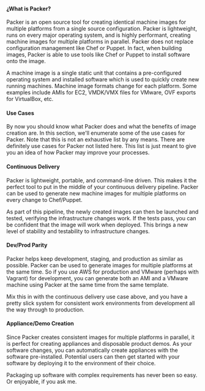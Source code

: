 #### ¿What is Packer?
Packer is an open source tool for creating identical machine images for multiple platforms from a single source configuration. Packer is lightweight, runs on every major operating system, and is highly performant, creating machine images for multiple platforms in parallel. Packer does not replace configuration management like Chef or Puppet. In fact, when building images, Packer is able to use tools like Chef or Puppet to install software onto the image.

A machine image is a single static unit that contains a pre-configured operating system and installed software which is used to quickly create new running machines. Machine image formats change for each platform. Some examples include AMIs for EC2, VMDK/VMX files for VMware, OVF exports for VirtualBox, etc.

#### Use Cases
By now you should know what Packer does and what the benefits of image creation are. In this section, we'll enumerate some of the use cases for Packer. Note that this is not an exhaustive list by any means. There are definitely use cases for Packer not listed here. This list is just meant to give you an idea of how Packer may improve your processes.

#### Continuous Delivery
Packer is lightweight, portable, and command-line driven. This makes it the perfect tool to put in the middle of your continuous delivery pipeline. Packer can be used to generate new machine images for multiple platforms on every change to Chef/Puppet.

As part of this pipeline, the newly created images can then be launched and tested, verifying the infrastructure changes work. If the tests pass, you can be confident that the image will work when deployed. This brings a new level of stability and testability to infrastructure changes.

#### Dev/Prod Parity
Packer helps keep development, staging, and production as similar as possible. Packer can be used to generate images for multiple platforms at the same time. So if you use AWS for production and VMware (perhaps with Vagrant) for development, you can generate both an AMI and a VMware machine using Packer at the same time from the same template.

Mix this in with the continuous delivery use case above, and you have a pretty slick system for consistent work environments from development all the way through to production.

#### Appliance/Demo Creation
Since Packer creates consistent images for multiple platforms in parallel, it is perfect for creating appliances and disposable product demos. As your software changes, you can automatically create appliances with the software pre-installed. Potential users can then get started with your software by deploying it to the environment of their choice.

Packaging up software with complex requirements has never been so easy. Or enjoyable, if you ask me.
